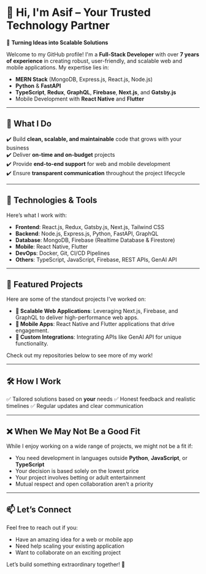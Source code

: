 # 👋 Hi, I'm Asif – Your Trusted Technology Partner

🎯 **Turning Ideas into Scalable Solutions**

Welcome to my GitHub profile! I'm a **Full-Stack Developer** with over **7 years of experience** in creating robust, user-friendly, and scalable web and mobile applications. My expertise lies in:

- **MERN Stack** (MongoDB, Express.js, React.js, Node.js)
- **Python** & **FastAPI**
- **TypeScript**, **Redux**, **GraphQL**, **Firebase**, **Next.js**, and **Gatsby.js**
- Mobile Development with **React Native** and **Flutter**

---

## 🌟 What I Do

✔️ Build **clean, scalable, and maintainable** code that grows with your business <br>
✔️ Deliver **on-time and on-budget** projects <br>
✔️ Provide **end-to-end support** for web and mobile development <br>
✔️ Ensure **transparent communication** throughout the project lifecycle <br>

---

## 🔧 Technologies & Tools

Here’s what I work with:

- **Frontend**: React.js, Redux, Gatsby.js, Next.js, Tailwind CSS
- **Backend**: Node.js, Express.js, Python, FastAPI, GraphQL
- **Database**: MongoDB, Firebase (Realtime Database & Firestore)
- **Mobile**: React Native, Flutter
- **DevOps**: Docker, Git, CI/CD Pipelines
- **Others**: TypeScript, JavaScript, Firebase, REST APIs, GenAI API

---

## 🌟 Featured Projects

Here are some of the standout projects I’ve worked on:

- **🚀 Scalable Web Applications**: Leveraging Next.js, Firebase, and GraphQL to deliver high-performance web apps.
- **📱 Mobile Apps**: React Native and Flutter applications that drive engagement.
- **🎯 Custom Integrations**: Integrating APIs like GenAI API for unique functionality.

Check out my repositories below to see more of my work!

---

## 🛠️ How I Work

✅ Tailored solutions based on **your** needs
✅ Honest feedback and realistic timelines
✅ Regular updates and clear communication

---

## ❌ When We May Not Be a Good Fit

While I enjoy working on a wide range of projects, we might not be a fit if:

- You need development in languages outside **Python**, **JavaScript**, or **TypeScript**
- Your decision is based solely on the lowest price
- Your project involves betting or adult entertainment
- Mutual respect and open collaboration aren’t a priority

---

## 📫 Let’s Connect

Feel free to reach out if you:

- Have an amazing idea for a web or mobile app
- Need help scaling your existing application
- Want to collaborate on an exciting project

Let’s build something extraordinary together! 🚀

